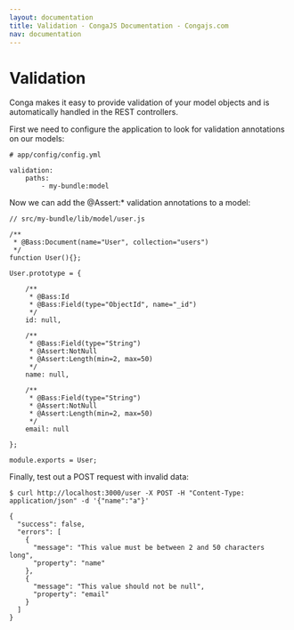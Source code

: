 ```yaml
---
layout: documentation
title: Validation - CongaJS Documentation - Congajs.com
nav: documentation
---
```


# Validation

Conga makes it easy to provide validation of your model objects and is automatically handled in the REST controllers.

First we need to configure the application to look for validation annotations on our models:

<?prettify lang=yaml linenums=1?>
    # app/config/config.yml

    validation:
        paths:
            - my-bundle:model

Now we can add the @Assert:* validation annotations to a model:

<?prettify linenums=1?>
    // src/my-bundle/lib/model/user.js

    /**
     * @Bass:Document(name="User", collection="users")
     */
    function User(){};

    User.prototype = {

        /**
         * @Bass:Id
         * @Bass:Field(type="ObjectId", name="_id")
         */
        id: null,

        /**
         * @Bass:Field(type="String")
         * @Assert:NotNull
         * @Assert:Length(min=2, max=50)
         */
        name: null,

        /**
         * @Bass:Field(type="String")
         * @Assert:NotNull
         * @Assert:Length(min=2, max=50)
         */
        email: null

    };

    module.exports = User;

Finally, test out a POST request with invalid data:

<?prettify lang=bash?>
    $ curl http://localhost:3000/user -X POST -H "Content-Type: application/json" -d '{"name":"a"}'

<?prettify?>
    {
      "success": false,
      "errors": [
        {
          "message": "This value must be between 2 and 50 characters long",
          "property": "name"
        },
        {
          "message": "This value should not be null",
          "property": "email"
        }
      ]
    }

